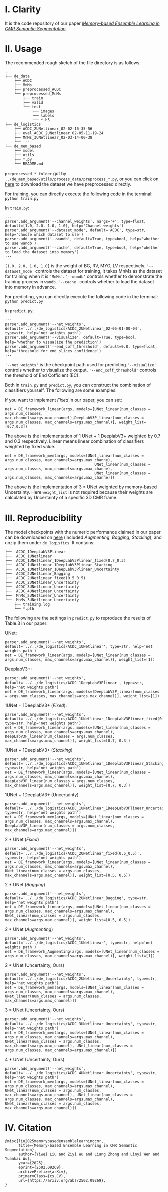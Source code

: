 # I. Clarity

It is the code repository of our paper [*Memory-based Ensemble Learning in CMR Semantic Segmentation*](https://arxiv.org/abs/2502.09269).

# II. Usage

The recommended rough sketch of the file directory is as follows:

```
.
├── de_data
    ├── ACDC
    ├── MnMs
    ├── preprocessed_ACDC             
    └── preprocessed_MnMs           
        ├── train
        ├── valid
        └── test
            ├── images
            └── labels
            └── *.h5
├── de_logistics
    ├── ACDC_2UNetlinear_02-02-16-35-56
    ├── eval_ACDC_2UNetlinear_02-05-11-19-24
    ├── MnMs_3UNetlinear_02-03-14-00-38
    └── ···
└── de_mem_based
    ├── model
    ├── utils
    ├── *.py
    └── README.md 
```

``preprocessed_* folder`` got by ``../de_mem_based/utils/process_data/preprocess_*.py``, or you can click on [here](https://drive.google.com/drive/folders/1-l-w_3aVs6I0obVT0o517Ikjd5C_-L5F?usp=drive_link) to download the dataset we have preprocessed directly.

For training, you can directly execute the following code in the terminal:
```python train.py```

In ``train.py``:
```
···
parser.add_argument('--channel_weights', nargs='+', type=float, default=[1.0, 2.0, 1.0, 1.0], help='Channel weights')
parser.add_argument('--dataset_mode', default='ACDC', type=str, help='choose which dataset to use')
parser.add_argument('--wandb', default=True, type=bool, help='whether to use wandb')
parser.add_argument('--cache', default=True, type=bool, help='whether to load the dataset into memory')
···
```
``[1.0, 2.0, 1.0, 1.0]`` is the weight of BG, RV, MYO, LV respectively. ``'--dataset_mode'`` controls the dataset for training, it takes MnMs as the dataset for training when it is ``'MnMs'``. ``'--wandb'`` controls whether to demonstrate the training process in ``wandb``. `'--cache'` controls whether to load the dataset into memory in advance. 

For predicting, you can directly execute the following code in the terminal:
```python predict.py```

In ``predict.py``:
```
···
parser.add_argument('--net_weights', default='../../de_logistics/ACDC_2UNetlinear_02-05-01-00-04', type=str, help='net weights path')
parser.add_argument('--visualize', default=True, type=bool, help='whether to visualize the prediction')
parser.add_argument('--end_coff_threshold', default=0.8, type=float, help='threshold for end slices confidence')
···
```
``'--net_weights'`` is the checkpoint path used for predicting.``'--visualize'`` controls whether to visualize the output. ``'--end_coff_threshold'`` controls the threshold of End Cofficient (EC).

Both in ``train.py`` and ``predict.py``, you can construct the combination of classifiers yourself. The following are some examples:

If you want to implement *Fixed* in our paper, you can set:
```
net = DE_framework_linear(args, models=[UNet_linear(num_classes = args.num_classes, max_channels=args.max_channel),DeepLabV3P_linear(num_classes = args.num_classes, max_channels=args.max_channel)], weight_list=[0.7,0.3])
```
The above is the implementation of 1 UNet + 1 DeeplabV3+ weighted by 0.7 and 0.3 respectively. Linear means linear combination of classifiers weighted by fixed value.

```
net = DE_framework_mem(args, models=[UNet_linear(num_classes = args.num_classes, max_channels=args.max_channe),
                                        UNet_linear(num_classes = args.num_classes, max_channels=args.max_channe),
                                        UNet_linear(num_classes = args.num_classes, max_channels=args.max_channe)])
```
The above is the implementation of 3 * UNet weighted by memory-based Uncertainty. Here ``weight_list`` is not required because their weights are calculated by Uncertainty of a specific 3D CMR frame.

# III. Reproducibility
The model checkpoints with the numeric performance claimed in our paper can be downloaded on [here](https://drive.google.com/drive/folders/1-l-w_3aVs6I0obVT0o517Ikjd5C_-L5F?usp=drive_link) (included *Augmenting*, *Bagging*, *Stacking*), and unzip them under ``de_logistics``. It contains:
```
├──  ACDC_1DeepLabV3Plinear
├──  ACDC_1UNetlinear
├──  ACDC_1UNetlinear_1DeepLabV3Plinear_fixed(0.7_0.3)
├──  ACDC_1UNetlinear_1DeeplabV3Plinear_Stacking
├──  ACDC_1UNetlinear_1DeepLabV3Plinear_Uncertainty
├──  ACDC_2UNetlinear_Bagging
├──  ACDC_2UNetlinear_fixed(0.5_0.5)
├──  ACDC_2UNetlinear_Uncertainty
├──  ACDC_3UNetlinear_Uncertainty
├──  ACDC_4UNetlinear_Uncertainty
├──  MnMs_2UNetlinear_Uncertainty
└──  MnMs_3UNetlinear_Uncertainty
    ├── training.log
    └── *.pth
```

The following are the settings in ``predict.py`` to reproduce the results of Table.3 in our paper:

UNet:
```
parser.add_argument('--net_weights', default='../../de_logistics/ACDC_1UNetlinear', type=str, help='net weights path')
net = DE_framework_linear(args, models=[UNet_linear(num_classes = args.num_classes, max_channels=args.max_channel)], weight_list=[1])
```

DeeplabV3+:
```
parser.add_argument('--net_weights', default='../../de_logistics/ACDC_1DeepLabV3Plinear', type=str, help='net weights path')
net = DE_framework_linear(args, models=[DeepLabV3P_linear(num_classes = args.num_classes, max_channels=args.max_channel)], weight_list=[1])
```

1UNet + 1DeeplabV3+ (*Fixed*):
```
parser.add_argument('--net_weights', default='../../de_logistics/ACDC_1UNetlinear_1DeepLabV3Plinear_fixed(0.7_0.3)', type=str, help='net weights path')
net = DE_framework_linear(args, models=[UNet_linear(num_classes = args.num_classes, max_channels=args.max_channel), DeepLabV3P_linear(num_classes = args.num_classes, max_channels=args.max_channel)], weight_list=[0.7, 0.3])
```

1UNet + 1DeeplabV3+ (*Stacking*)
```
parser.add_argument('--net_weights', default='../../de_logistics/ACDC_1UNetlinear_1DeeplabV3Plinear_Stacking', type=str, help='net weights path')
net = DE_framework_linear(args, models=[UNet_linear(num_classes = args.num_classes, max_channels=args.max_channel), DeepLabV3P_linear(num_classes = args.num_classes, max_channels=args.max_channel)], weight_list=[0.7, 0.3])
```

1UNet + 1DeeplabV3+ (Uncertainty)
```
parser.add_argument('--net_weights', default='../../de_logistics/ACDC_1UNetlinear_1DeepLabV3Plinear_Uncertainty', type=str, help='net weights path')
net = DE_framework_mem(args, models=[UNet_linear(num_classes = args.num_classes, max_channels=args.max_channel), DeepLabV3P_linear(num_classes = args.num_classes, max_channels=args.max_channel)])
```

2 * UNet (*Fixed*)
```
parser.add_argument('--net_weights', default='../../de_logistics/ACDC_2UNetlinear_fixed(0.5_0.5)', type=str, help='net weights path')
net = DE_framework_linear(args, models=[UNet_linear(num_classes = args.num_classes, max_channels=args.max_channel), UNet_linear(num_classes = args.num_classes, max_channels=args.max_channel)], weight_list=[0.5, 0.5])
```

2 * UNet (*Bagging*) 
```
parser.add_argument('--net_weights', default='../../de_logistics/ACDC_2UNetlinear_Bagging', type=str, help='net weights path')
net = DE_framework_linear(args, models=[UNet_linear(num_classes = args.num_classes, max_channels=args.max_channel), UNet_linear(num_classes = args.num_classes, max_channels=args.max_channel)], weight_list=[0.5, 0.5])
```

2 * UNet (*Augmenting*)
```
parser.add_argument('--net_weights', default='../../de_logistics/ACDC_1UNetlinear', type=str, help='net weights path')
net = DE_framework_Augmenting(args, models=[UNet_linear(num_classes = args.num_classes, max_channels=args.max_channel)], weight_list=[1])
```

2 * UNet (Uncertainty, Ours)
```
parser.add_argument('--net_weights', default='../../de_logistics/ACDC_2UNetlinear_Uncertainty', type=str, help='net weights path')
net = DE_framework_mem(args, models=[UNet_linear(num_classes = args.num_classes, max_channels=args.max_channel), UNet_linear(num_classes = args.num_classes, max_channels=args.max_channel)])
```

3 * UNet (Uncertainty, Ours)
```
parser.add_argument('--net_weights', default='../../de_logistics/ACDC_3UNetlinear_Uncertainty', type=str, help='net weights path')
net = DE_framework_mem(args, models=[UNet_linear(num_classes = args.num_classes, max_channels=args.max_channel), UNet_linear(num_classes = args.num_classes, max_channels=args.max_channel), UNet_linear(num_classes = args.num_classes, max_channels=args.max_channel)])
```

4 * UNet (Uncertainty, Ours)
```
parser.add_argument('--net_weights', default='../../de_logistics/ACDC_4UNetlinear_Uncertainty', type=str, help='net weights path')
net = DE_framework_mem(args, models=[UNet_linear(num_classes = args.num_classes, max_channels=args.max_channel), UNet_linear(num_classes = args.num_classes, max_channels=args.max_channel), UNet_linear(num_classes = args.num_classes, max_channels=args.max_channel), UNet_linear(num_classes = args.num_classes, max_channels=args.max_channel)])
```

# IV. Citation
```
@misc{liu2025memorybasedensemblelearningcmr,
      title={Memory-based Ensemble Learning in CMR Semantic Segmentation}, 
      author={Yiwei Liu and Ziyi Wu and Liang Zhong and Linyi Wen and Yuankai Wu},
      year={2025},
      eprint={2502.09269},
      archivePrefix={arXiv},
      primaryClass={cs.CV},
      url={https://arxiv.org/abs/2502.09269}, 
}
```
